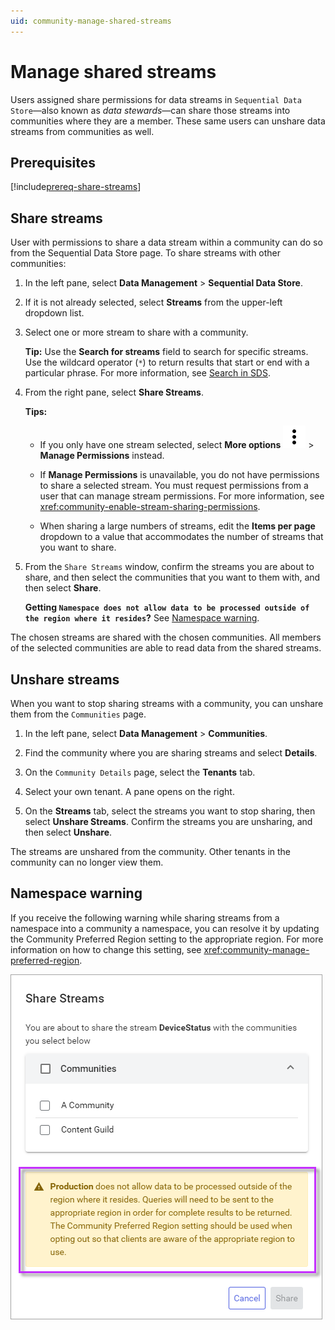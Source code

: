 ```yaml
---
uid: community-manage-shared-streams
---
```


# Manage shared streams 

Users assigned share permissions for data streams in `Sequential Data Store`—also known as _data stewards_—can share those streams into communities where they are a member. These same users can unshare data streams from communities as well.

## Prerequisites

[!include[prereq-share-streams](includes/prereq-share-streams.md)]

## Share streams

User with permissions to share a data stream within a community can do so from the Sequential Data Store page. To share streams with other communities:

1. In the left pane, select **Data Management** > **Sequential Data Store**.

1. If it is not already selected, select **Streams** from the upper-left dropdown list.

1. Select one or more stream to share with a community.

    **Tip:** Use the **Search for streams** field to search for specific streams. Use the wildcard operator (`*`) to return results that start or end with a particular phrase. For more information, see [Search in SDS](xref:sdsSearching).

1. From the right pane, select **Share Streams**.

	**Tips:**

    - If you only have one stream selected, select **More options** ![More options icon](../_icons/default/dots-vertical.svg) > **Manage Permissions** instead.

    - If **Manage Permissions** is unavailable, you do not have permissions to share a selected stream. You must request permissions from a user that can manage stream permissions. For more information, see <xref:community-enable-stream-sharing-permissions>.

    - When sharing a large numbers of streams, edit the **Items per page** dropdown to a value that accommodates the number of streams that you want to share.

1. From the `Share Streams` window, confirm the streams you are about to share, and then select the communities that you want to them with, and then select **Share**. 

   **Getting `Namespace does not allow data to be processed outside of the region where it resides`?** See [Namespace warning](#namespace-warning).
    
The chosen streams are shared with the chosen communities. All members of the selected communities are able to read data from the shared streams.

## Unshare streams

When you want to stop sharing streams with a community, you can unshare them from the `Communities` page.

1. In the left pane, select **Data Management** > **Communities**.

1. Find the community where you are sharing streams and select **Details**.

1. On the `Community Details` page, select the **Tenants** tab.

1. Select your own tenant. A pane opens on the right.

1. On the **Streams** tab, select the streams you want to stop sharing, then select **Unshare Streams**. Confirm the streams you are unsharing, and then select **Unshare**.

The streams are unshared from the community. Other tenants in the community can no longer view them.

## Namespace warning

If you receive the following warning while sharing streams from a namespace into a community a namespace, you can resolve it by updating the Community Preferred Region setting to the appropriate region. For more information on how to change this setting, see <xref:community-manage-preferred-region>.

![share stream warning](images/share-stream-warning.png)